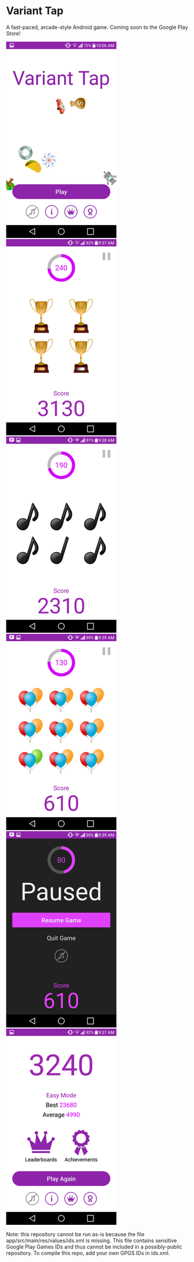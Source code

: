 Variant Tap
===========

A fast-paced, arcade-style Android game. Coming soon to the Google Play Store!

![MainActivity](screenshots/title.png)
![GameActivity - Easy Mode](screenshots/easy.png)
![GameActivity - Normal Mode](screenshots/normal.png)
![GameActivity - Hard Mode](screenshots/hard.png)
![GameActivity - Paused](screenshots/paused.png)
![PostGameActivity](screenshots/post-game.png)

Note: this repository cannot be run as-is because the file app/src/main/res/values/ids.xml is
missing. This file contains sensitive Google Play Games IDs and thus cannot be included in a
possibly-public repository. To compile this repo, add your own GPGS IDs in ids.xml.